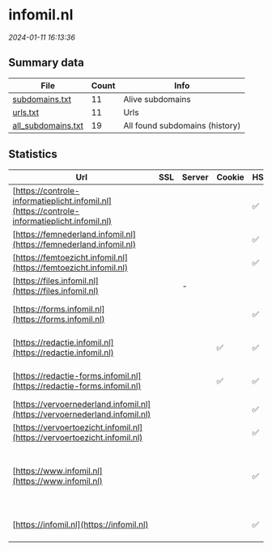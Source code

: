 # infomil.nl
*2024-01-11 16:13:36*
## Summary data
| File       | Count | Info |
|------------|-------|------|
|[subdomains.txt](/data/infomil.nl/subdomains.txt)|11|Alive subdomains|
|[urls.txt](/data/infomil.nl/urls.txt)|11|Urls|
|[all_subdomains.txt](/data/infomil.nl/all_subdomains.txt)|19|All found subdomains (history)|
## Statistics
| Url | SSL | Server | Cookie | HSTS | CSP | XFO | XXP | RP | Tech |Title |
|------------|-------|------|------|------|------|------|------|------|------|------|
|[https://controle-informatieplicht.infomil.nl](https://controle-informatieplicht.infomil.nl)| || |:white_check_mark: | :white_check_mark:| :white_check_mark: | :white_check_mark: | :white_check_mark: |HSTS Microsoft ASP.NET:-|Object moved|
|[https://femnederland.infomil.nl](https://femnederland.infomil.nl)| || |:white_check_mark: | :white_check_mark:| :white_check_mark: | :white_check_mark: | :white_check_mark: |Microsoft ASP.NET:-|Document Moved|
|[https://femtoezicht.infomil.nl](https://femtoezicht.infomil.nl)| || |:white_check_mark: | :white_check_mark:| :white_check_mark: | :white_check_mark: | :white_check_mark: |Microsoft ASP.NET:-|Document Moved|
|[https://files.infomil.nl](https://files.infomil.nl)| |-| | | | | | :white_check_mark: |||
|[https://forms.infomil.nl](https://forms.infomil.nl)| || |:white_check_mark: | :white_check_mark:| :white_check_mark: | :white_check_mark: | :white_check_mark: |HSTS Microsoft ASP.NET:-|Document Moved|
|[https://redactie.infomil.nl](https://redactie.infomil.nl)| ||:white_check_mark: |:white_check_mark: | :white_check_mark:| | :white_check_mark: | :white_check_mark: |HSTS Microsoft ASP.NET:-|Object moved|
|[https://redactie-forms.infomil.nl](https://redactie-forms.infomil.nl)| ||:white_check_mark: |:white_check_mark: | :white_check_mark:| :white_check_mark: | :white_check_mark: | :white_check_mark: |HSTS Microsoft ASP.NET:-|Object moved|
|[https://vervoernederland.infomil.nl](https://vervoernederland.infomil.nl)| || |:white_check_mark: | :white_check_mark:| :white_check_mark: | :white_check_mark: | :white_check_mark: |Microsoft ASP.NET:-|Document Moved|
|[https://vervoertoezicht.infomil.nl](https://vervoertoezicht.infomil.nl)| || |:white_check_mark: | :white_check_mark:| :white_check_mark: | :white_check_mark: | :white_check_mark: |Microsoft ASP.NET:-|Document Moved|
|[https://www.infomil.nl](https://www.infomil.nl)| || |:white_check_mark: | :white_check_mark:| :white_check_mark: | :white_check_mark: | :white_check_mark: |Google Tag Manager HSTS Microsoft ASP.NET:-|InfoMil Home - K...|
|[https://infomil.nl](https://infomil.nl)| || |:white_check_mark: | :white_check_mark:| :white_check_mark: | :white_check_mark: | :white_check_mark: |HSTS Microsoft ASP.NET:-|Object moved|